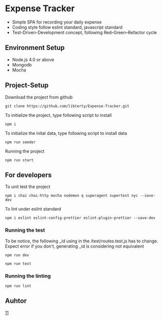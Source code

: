# Expense Tracker

- Simple SPA for recording your daily expense
- Coding style follow eslint standard, javascript standard
- Test-Driven-Development concept, following Red–Green–Refactor cycle

## Environment Setup
- Node.js 4.0 or above
- Mongodb
- Mocha

## Project-Setup
Download the project from github
```
git clone https://github.com/libterty/Expense-Tracker.git
```

To initialize the project, type following script to install
```
npm i
```

To initialize the inital data, type following script to install data
```
npm run seeder
```

Running the project
```
npm run start
```

## For developers

To unit test the project
```
npm i chai chai-http mocha nodemon q superagent supertest nyc --save-dev
```

To lint under eslint standard
```
npm i eslint eslint-config-prettier eslint-plugin-prettier --save-dev
```

### Running the test
To be notice, the following _id using in the /test/routes.test.js has to change.
Expect error if you don't, generating _id is considering not equivalent

```
npm run dev

npm run test
```

### Running the linting
```
npm run lint
```

## Auhtor
[11](https://github.com/libterty)

